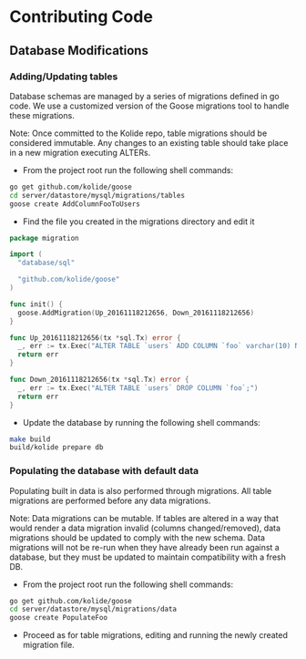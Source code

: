 Contributing Code
=================

## Database Modifications

### Adding/Updating tables

Database schemas are managed by a series of migrations defined in go code. We use a customized version of the Goose migrations tool to handle these migrations.

Note: Once committed to the Kolide repo, table migrations should be considered immutable. Any changes to an existing table should take place in a new migration executing ALTERs.

  * From the project root run the following shell commands:

  ``` bash
  go get github.com/kolide/goose
  cd server/datastore/mysql/migrations/tables
  goose create AddColumnFooToUsers
  ```

  * Find the file you created in the migrations directory and edit it

  ``` go
  package migration

  import (
  	"database/sql"

  	"github.com/kolide/goose"
  )

  func init() {
  	goose.AddMigration(Up_20161118212656, Down_20161118212656)
  }

  func Up_20161118212656(tx *sql.Tx) error {
  	_, err := tx.Exec("ALTER TABLE `users` ADD COLUMN `foo` varchar(10) NOT NULL;")
  	return err
  }

  func Down_20161118212656(tx *sql.Tx) error {
  	_, err := tx.Exec("ALTER TABLE `users` DROP COLUMN `foo`;")
  	return err
  }
  ```

  * Update the database by running the following shell commands:

  ``` bash
  make build
  build/kolide prepare db
  ```

### Populating the database with default data

Populating built in data is also performed through migrations. All table migrations are performed before any data migrations.

Note: Data migrations can be mutable. If tables are altered in a way that would render a data migration invalid (columns changed/removed), data migrations should be updated to comply with the new schema. Data migrations will not be re-run when they have already been run against a database, but they must be updated to maintain compatibility with a fresh DB.

  * From the project root run the following shell commands:

  ``` bash
  go get github.com/kolide/goose
  cd server/datastore/mysql/migrations/data
  goose create PopulateFoo
  ```

  * Proceed as for table migrations, editing and running the newly created migration file.
